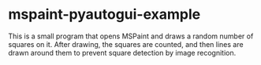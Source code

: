 # mspaint-pyautogui-example

This is a small program that opens MSPaint and draws a random number of squares on it.
After drawing, the squares are counted, and then lines are drawn around them to prevent square detection by image recognition.
